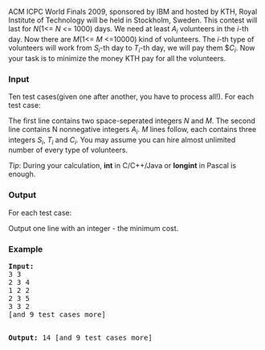 <p>ACM ICPC World Finals 2009, sponsored by IBM and hosted by KTH, Royal Institute of Technology will be held in Stockholm, Sweden. This contest will last for <em>N</em>(1&lt;= <em>N</em> &lt;= 1000) days. We need at least <em>A<sub>i</sub></em> volunteers in the <em>i</em>-th day. Now there are <em>M</em>(1&lt;= <em>M</em> &lt;=10000) kind of volunteers. The <em>i</em>-th type of volunteers will work from <em>S<sub>i</sub></em>-th day to <em>T<sub>i</sub></em>-th day, we will pay them $<em>C<sub>i</sub></em>. Now your task is to minimize the money KTH pay for all the volunteers.</p>
<h3>Input</h3>
<p>Ten test cases(given one after another, you have to process all!). For each test case:</p>
<p>The first line contains two space-seperated integers <em>N</em> and <em>M</em>. The second line contains N nonnegative integers <em>A<sub>i</sub></em>. <em>M</em> lines follow, each contains three integers <em>S<sub>i</sub></em>, <em>T<sub>i</sub></em> and <em>C<sub>i</sub></em>. You may assume you can hire almost unlimited number of every type of volunteers.</p>
<p><em>Tip</em>: During your calculation, <strong>int</strong> in C/C++/Java or <strong>longint</strong> in Pascal is enough.</p>
<h3>Output</h3>
<p>For each test case:</p>
<p>Output one line with an integer - the minimum cost.</p>
<h3>Example</h3>
<pre><strong>Input:</strong>
3 3
2 3 4
1 2 2
2 3 5
3 3 2
[and 9 test cases more]

<strong>Output:</strong>
14
[and 9 test cases more]
</pre>